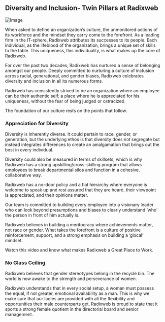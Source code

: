 ## Diversity and Inclusion- Twin Pillars at Radixweb

![Image](https://dm8ix2eh2gsglmbyba2271c4-wpengine.netdna-ssl.com/wp-content/uploads/2021/12/Diversity-and-Inclusion-at-Radixweb.jpg)


When asked to define an organization’s culture, the unmonitored actions of its workforce and the mindset they carry come to the forefront. As a leading firm in the IT-sphere, Radixweb attributes its successes to its people. Each individual, as the lifeblood of the organization, brings a unique set of skills to the table. This uniqueness, this individuality, is what makes up the core of Radixweb.

For over the past two decades, Radixweb has nurtured a sense of belonging amongst our people. Deeply committed to nurturing a culture of inclusion across racial, generational, and gender biases, Radixweb celebrates diversity and inclusion in all its numerous forms.

Radixweb has consistently strived to be an organization where an employee can be their authentic self; a place where he is appreciated for his uniqueness, without the fear of being judged or ostracized.

The foundation of our culture rests on the points that follow.


### Appreciation for Diversity

Diversity is inherently diverse. It could pertain to race, gender, or generation, but the underlying ethos is that diversity does not segregate but instead integrates differences to create an amalgamation that brings out the best in every individual.

Diversity could also be measured in terms of skillsets, which is why Radixweb has a strong upskilling/cross-skilling program that allows employees to break departmental silos and function in a cohesive, collaborative way.

Radixweb has a no-door policy and a flat hierarchy where everyone is welcome to speak up and rest assured that they are heard, their viewpoint is appreciated, and their opinions matter.

Our team is committed to building every employee into a visionary leader who can look beyond presumptions and biases to clearly understand ‘who’ the person in front of him actually is.

Radixweb believes in building a meritocracy where achievements matter, not race or gender. What takes the forefront is a culture of positive reinforcement, support, and a strong emphasis on building a ‘glocal’ mindset.

Watch this video and know what makes Radixweb a Great Place to Work.


### No Glass Ceiling

Radixweb believes that gender stereotypes belong in the recycle bin. The world is now awake to the strength and perseverance of women.

Radixweb understands that in every social setup, a woman must possess the equal, if not greater, emotional availability as a man. This is why we make sure that our ladies are provided with all the flexibility and opportunities their male counterparts get. Radixweb is proud to state that it sports a strong female quotient in the directorial board and senior management.

